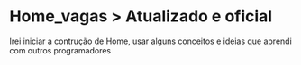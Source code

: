 # Home_vagas > Atualizado e oficial
Irei iniciar a contrução de Home, usar alguns conceitos e ideias que aprendi com outros programadores
